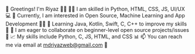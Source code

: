 👋 Greetings! I'm Riyaz 🙋‍♂️
👨‍💻 I am skilled in Python, HTML, CSS, JS, UI/UX 💻
🤔 Currently, I am interested in Open Source, Machine Learning and App Development 🤖📱
🌱 Learning Java, Kotlin, Swift, C, C++ to improve my skills 💪
💞️ I am eager to collaborate on beginner-level open source projects/issues 🤝
📈 My skills include Python, C, JS, HTML, and CSS 📊
📫 You can reach me via email at mdriyazweb@gmail.com 📧

